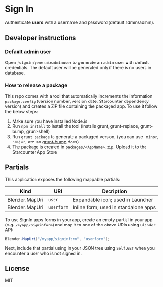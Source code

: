 Sign In
=========

Authenticate **users** with a username and password (default admin/admin).

## Developer instructions

### Default admin user

Open `/signin/generateadminuser` to generate an `admin` user with default credentials. The default user will be generated only if there is no users in database.

### How to release a package

This repo comes with a tool that automatically increments the information `package.config` (version number, version date, Starcounter dependency version) and creates a ZIP file containing the packaged app. To use it follow the below steps:

1. Make sure you have installed [Node.js](https://nodejs.org/)
2. Run `npm install` to install the tool (installs grunt, grunt-replace, grunt-bump, grunt-shell)
2. Run `grunt package` to generate a packaged version, (you can use `:minor`, `:major`, etc. as [grunt-bump](https://github.com/vojtajina/grunt-bump) does)
4. The package is created in `packages/<AppName>.zip`. Upload it to the Starcounter App Store

## Partials

This application exposes the following mappable partials:

Kind | URI | Decription
-----|-----|----------
Blender.MapUri | `user` | Expandable icon; used in Launcher
Blender.MapUri | `userform` | Inline form; used in standalone apps

To use SignIn apps forms in your app, create an empty partial in your app (e.g. `/myapp/signinform`) and map it to one of the above URIs using `Blender` API:

```cs
Blender.MapUri("/myapp/signinform", "userform");
```

Next, include that partial using in your JSON tree using `Self.GET` when you encounter a user who is not signed in.

## License

MIT
